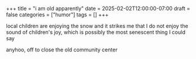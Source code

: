 +++
title = "i am old apparently"
date = 2025-02-02T12:00:00-07:00
draft = false
categories = ["humor"]
tags = []
+++

local children are enjoying the snow and it strikes me that I do not enjoy the sound of children's joy, which is possibly the most senescent thing I could say

anyhoo, off to close the old community center
